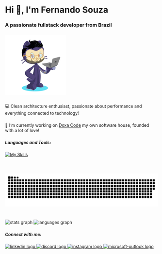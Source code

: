 <h1 align="left">Hi 👋, I'm Fernando Souza</h1>

<h3 align="left">A passionate fullstack developer from Brazil</h3>

###

<div style="right:40px;">
  <img src="./profile.png" width="200" />
</div>

###

###

<p align="left">💻 Clean architecture enthusiast, passionate about performance and everything connected to technology!</p>

###

🔭 I’m currently working on [Doxa Code](https://doxacode.com.br) my own software house, founded with a lot of love!

###

<h5 align="left">Languages and Tools:</h5>

###

[![My Skills](https://skillicons.dev/icons?i=adonis,androidstudio,apollo,arduino,astro,aws,bash,bitbucket,bootstrap,bun,cloudflare,codepen,css,cypress,debian,deno,bots,docker,dynamodb,elasticsearch,electron,express,figma,firebase,git,github,githubactions,gitlab,gherkin,go,grafana,graphql,html,js,jest,jquery,kafka,kubernetes,linux,md,materialui,mongodb,mysql,nextjs,ngix,nodejs,notion,npm,obsidian,pnpm,postgres,postman,powershell,prisma,prometheus,py,rabbitmq,react,redis,redux,regex,remix,sass,styledcomponents,sublime,supabase,sklearn,selenium,sentry,sequelize,svelte,tailwind,tensorflow,ts,ubuntu,vercel,vite,vitest,vscode,yarn&perline=10)](https://skillicons.dev)

###

<br clear="both">

![Snake animation](https://github.com/FernandoA12/FernandoA12/blob/output/snake.svg)

###

<br clear="both">

<div align="left">
  <img src="https://github-readme-stats.vercel.app/api?hide_title=true&hide_rank=false&show_icons=true&include_all_commits=true&count_private=true&disable_animations=false&theme=dracula&locale=en&hide_border=false&username=FernandoA12" height="150" alt="stats graph"  />
  <img src="https://github-readme-stats.vercel.app/api/top-langs?locale=en&hide_title=false&layout=compact&card_width=320&langs_count=5&theme=dracula&hide_border=false&username=FernandoA12" height="150" alt="languages graph"  />
</div>

###

<h5 align="left">Connect with me:</h5>

###

<div align="left">
  <a href="https://www.linkedin.com/in/fernandoa12/" target="_blank">
    <img src="https://raw.githubusercontent.com/maurodesouza/profile-readme-generator/master/src/assets/icons/social/linkedin/default.svg" width="52" height="40" alt="linkedin logo"  />
  </a>
  <a href="https://discord.com/channels/%EF%BB%BFFernandoA12" target="_blank">
    <img src="https://raw.githubusercontent.com/maurodesouza/profile-readme-generator/master/src/assets/icons/social/discord/default.svg" width="52" height="40" alt="discord logo"  />
  </a>
  <a href="https://instagram.com/_nandosouza12" target="_blank">
    <img src="https://raw.githubusercontent.com/maurodesouza/profile-readme-generator/master/src/assets/icons/social/instagram/default.svg" width="52" height="40" alt="instagram logo"  />
  </a>
  <a href="fernando.souza@doxacode.com.br" target="_blank">
    <img src="https://raw.githubusercontent.com/maurodesouza/profile-readme-generator/master/src/assets/icons/social/microsoft-outlook/default.svg" width="52" height="40" alt="microsoft-outlook logo"  />
  </a>
</div>
